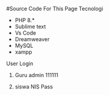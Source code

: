 #Source Code For This Page
Tecnologi
- PHP 8.*
- Sublime text
- Vs Code
- Dreamweaver
- MySQL
- xampp

User Login
1. Guru
admin 
111111

2. siswa 
NIS
Pass
